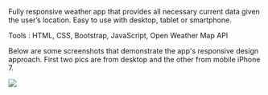 Fully responsive weather app that provides all necessary current data given the user’s location. Easy to use with desktop, tablet or smartphone.

Tools : HTML, CSS, Bootstrap, JavaScript, Open Weather Map API

Below are some screenshots that demonstrate the app's responsive design approach. First two pics are from desktop and the other from mobile iPhone 7. 

![](https://github.com/ChrisTryfonas/appweather/readme_pic.png)
